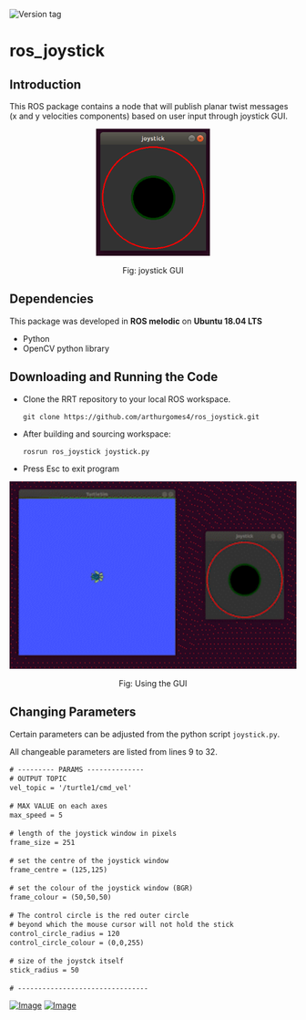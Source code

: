 ![Version tag](https://img.shields.io/badge/version-1.0.3-orange.svg)
# ros_joystick

## Introduction
This ROS package contains a node that will publish planar twist messages (x and y velocities components) based on user input through joystick GUI. 

<p align="center">
  <img src="./README_images/joy.png" width="200" title="bot">
</p>
<p align="center">
    Fig: joystick GUI
</p>

## Dependencies
This package was developed in **ROS melodic** on **Ubuntu 18.04 LTS**
- Python
- OpenCV python library

## Downloading and Running the Code
- Clone the RRT repository to your local ROS workspace.
    ```
    git clone https://github.com/arthurgomes4/ros_joystick.git
    ```
- After building and sourcing workspace:
    ```
    rosrun ros_joystick joystick.py
    ```

- Press Esc to exit program

<p align="center">
  <img src="./README_images/joy.gif" width="600" title="bot">
</p>
<p align="center">
    Fig: Using the GUI
</p>

## Changing Parameters
Certain parameters can be adjusted from the python script ```joystick.py```.

All changeable parameters are listed from lines 9 to 32.
```
# --------- PARAMS --------------
# OUTPUT TOPIC 
vel_topic = '/turtle1/cmd_vel'

# MAX VALUE on each axes
max_speed = 5

# length of the joystick window in pixels
frame_size = 251

# set the centre of the joystick window
frame_centre = (125,125)

# set the colour of the joystick window (BGR)
frame_colour = (50,50,50)

# The control circle is the red outer circle 
# beyond which the mouse cursor will not hold the stick 
control_circle_radius = 120
control_circle_colour = (0,0,255)

# size of the joystck itself
stick_radius = 50

# --------------------------------
```
[![Image](https://img.shields.io/badge/developed%20using-VSCode-green.svg)](https://code.visualstudio.com/)
[![Image](https://img.shields.io/badge/Developer-arthurgomes4-blue.svg)](https://github.com/arthurgomes4)
